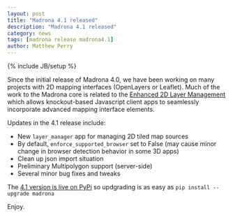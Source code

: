 ```yaml
---
layout: post
title: "Madrona 4.1 released"
description: "Madrona 4.1 released"
category: news
tags: [madrona release madrona4.1]
author: Matthew Perry
---
```

{% include JB/setup %}

Since the initial release of Madrona 4.0, we have been working on many projects with 2D mapping interfaces (OpenLayers or Leaflet).
Much of the work to the Madrona core is related to the <a href='/news/enhanced-2d-data-layer-management/'>Enhanced 2D Layer Management</a>
which allows knockout-based Javascript client apps to seamlessly incorporate advanced mapping interface elements. 

Updates in the 4.1 release include:

* New `layer_manager` app for managing 2D tiled map sources
* By default, `enforce_supported_browser` set to False (may cause minor change in browser detection behavior in some 3D apps)
* Clean up json import situation
* Preliminary Multipolygon support (server-side)
* Several minor bug fixes and tweaks

The <a href='https://pypi.python.org/pypi?:action=display&amp;name=madrona&amp;version=4.1'>4.1 version is live on PyPi</a> so updgrading is
as easy as `pip install --upgrade madrona`

Enjoy.
